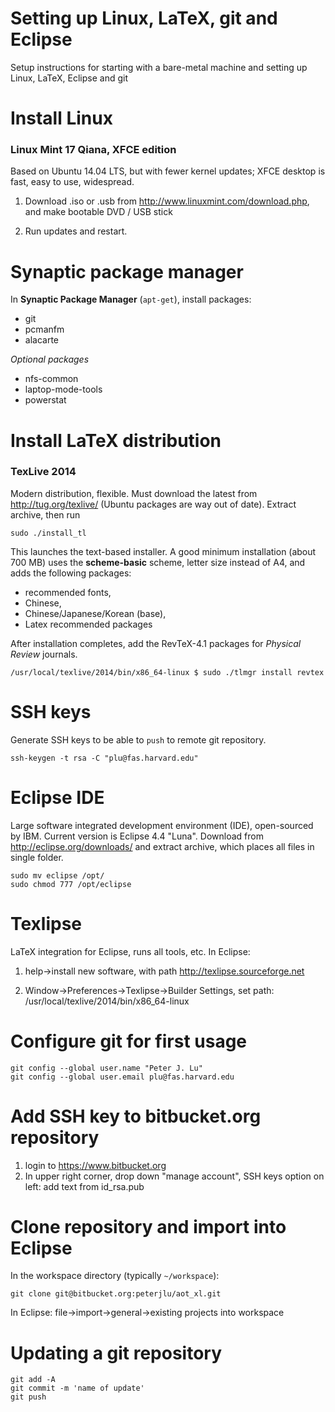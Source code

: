 Setting up Linux, LaTeX, git and Eclipse
=================

Setup instructions for starting with a bare-metal machine and setting up Linux, LaTeX, Eclipse and git

# Install Linux

### Linux Mint 17 Qiana, XFCE edition

Based on Ubuntu 14.04 LTS, but with fewer kernel updates; XFCE desktop is fast, easy to use, widespread. 

1. Download .iso or .usb from http://www.linuxmint.com/download.php, and make bootable DVD / USB stick

2. Run updates and restart.

# Synaptic package manager

In **Synaptic Package Manager** (`apt-get`), install packages:

+ git
+ pcmanfm
+ alacarte

_Optional packages_ 

+ nfs-common
+ laptop-mode-tools
+ powerstat

# Install LaTeX distribution

### TexLive 2014

Modern distribution, flexible. Must download the latest from http://tug.org/texlive/ (Ubuntu packages are way out of date). Extract archive, then run

```
sudo ./install_tl
```

This launches the text-based installer. A good minimum installation (about 700 MB) uses the **scheme-basic** scheme, letter size instead of A4, and adds the following packages:

+ recommended fonts, 
+ Chinese, 
+ Chinese/Japanese/Korean (base), 
+ Latex recommended packages

After installation completes, add the RevTeX-4.1 packages for _Physical Review_ journals.

```
/usr/local/texlive/2014/bin/x86_64-linux $ sudo ./tlmgr install revtex
```
# SSH keys 
Generate SSH keys to be able to `push` to remote git repository.

```
ssh-keygen -t rsa -C "plu@fas.harvard.edu"
```

# Eclipse IDE

Large software integrated development environment (IDE), open-sourced by IBM. Current version is Eclipse 4.4 "Luna". Download from http://eclipse.org/downloads/ and extract archive, which places all files in single folder.

```
sudo mv eclipse /opt/
sudo chmod 777 /opt/eclipse
```

# Texlipse

LaTeX integration for Eclipse, runs all tools, etc. In Eclipse:

1. help->install new software, with path http://texlipse.sourceforge.net

2. Window->Preferences->Texlipse->Builder Settings, set path: /usr/local/texlive/2014/bin/x86_64-linux

# Configure git for first usage

```
git config --global user.name "Peter J. Lu"
git config --global user.email plu@fas.harvard.edu
```

# Add SSH key to bitbucket.org repository 

1. login to https://www.bitbucket.org
2. In upper right corner, drop down "manage account", SSH keys option on left: add text from id_rsa.pub

# Clone repository and import into Eclipse

In the workspace directory (typically `~/workspace`):

```
git clone git@bitbucket.org:peterjlu/aot_xl.git
````

In Eclipse: file->import->general->existing projects into workspace

# Updating a git repository
```
git add -A
git commit -m 'name of update'
git push
```
